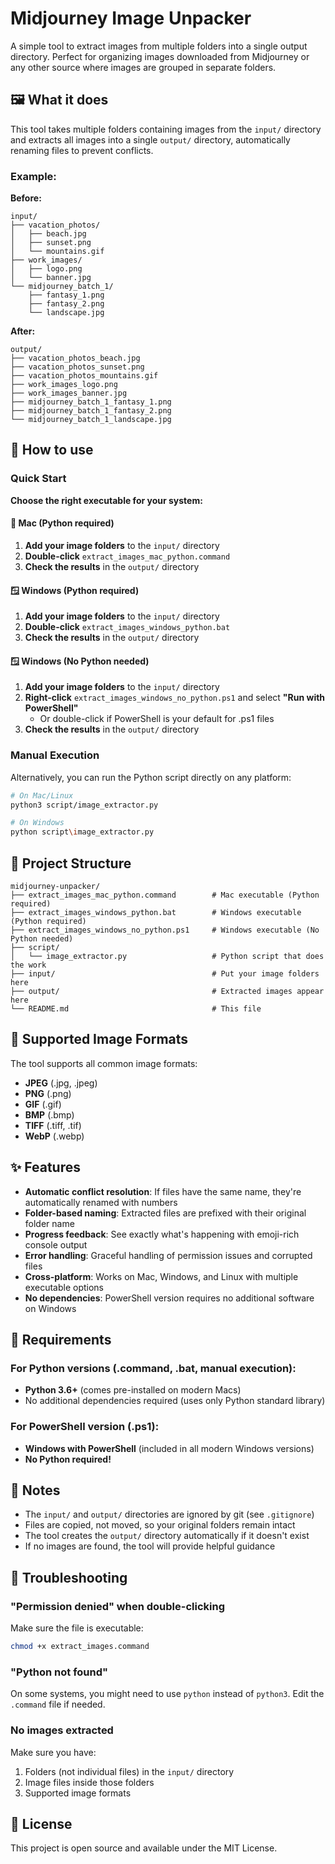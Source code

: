 # Midjourney Image Unpacker

A simple tool to extract images from multiple folders into a single output directory. Perfect for organizing images downloaded from Midjourney or any other source where images are grouped in separate folders.

## 🖼️ What it does

This tool takes multiple folders containing images from the `input/` directory and extracts all images into a single `output/` directory, automatically renaming files to prevent conflicts.

### Example:
**Before:**
```
input/
├── vacation_photos/
│   ├── beach.jpg
│   ├── sunset.png
│   └── mountains.gif
├── work_images/
│   ├── logo.png
│   └── banner.jpg
└── midjourney_batch_1/
    ├── fantasy_1.png
    ├── fantasy_2.png
    └── landscape.jpg
```

**After:**
```
output/
├── vacation_photos_beach.jpg
├── vacation_photos_sunset.png
├── vacation_photos_mountains.gif
├── work_images_logo.png
├── work_images_banner.jpg
├── midjourney_batch_1_fantasy_1.png
├── midjourney_batch_1_fantasy_2.png
└── midjourney_batch_1_landscape.jpg
```

## 🚀 How to use

### Quick Start

**Choose the right executable for your system:**

#### 🍎 Mac (Python required)
1. **Add your image folders** to the `input/` directory
2. **Double-click** `extract_images_mac_python.command`
3. **Check the results** in the `output/` directory

#### 🪟 Windows (Python required)
1. **Add your image folders** to the `input/` directory
2. **Double-click** `extract_images_windows_python.bat`
3. **Check the results** in the `output/` directory

#### 🪟 Windows (No Python needed)
1. **Add your image folders** to the `input/` directory
2. **Right-click** `extract_images_windows_no_python.ps1` and select **"Run with PowerShell"**
   - Or double-click if PowerShell is your default for .ps1 files
3. **Check the results** in the `output/` directory

### Manual Execution
Alternatively, you can run the Python script directly on any platform:
```bash
# On Mac/Linux
python3 script/image_extractor.py

# On Windows
python script\image_extractor.py
```

## 📁 Project Structure

```
midjourney-unpacker/
├── extract_images_mac_python.command        # Mac executable (Python required)
├── extract_images_windows_python.bat        # Windows executable (Python required)
├── extract_images_windows_no_python.ps1     # Windows executable (No Python needed)
├── script/
│   └── image_extractor.py                   # Python script that does the work
├── input/                                   # Put your image folders here
├── output/                                  # Extracted images appear here
└── README.md                                # This file
```

## 🎯 Supported Image Formats

The tool supports all common image formats:
- **JPEG** (.jpg, .jpeg)
- **PNG** (.png)
- **GIF** (.gif)
- **BMP** (.bmp)
- **TIFF** (.tiff, .tif)
- **WebP** (.webp)

## ✨ Features

- **Automatic conflict resolution**: If files have the same name, they're automatically renamed with numbers
- **Folder-based naming**: Extracted files are prefixed with their original folder name
- **Progress feedback**: See exactly what's happening with emoji-rich console output
- **Error handling**: Graceful handling of permission issues and corrupted files
- **Cross-platform**: Works on Mac, Windows, and Linux with multiple executable options
- **No dependencies**: PowerShell version requires no additional software on Windows

## 🔧 Requirements

### For Python versions (.command, .bat, manual execution):
- **Python 3.6+** (comes pre-installed on modern Macs)
- No additional dependencies required (uses only Python standard library)

### For PowerShell version (.ps1):
- **Windows with PowerShell** (included in all modern Windows versions)
- **No Python required!**

## 📝 Notes

- The `input/` and `output/` directories are ignored by git (see `.gitignore`)
- Files are copied, not moved, so your original folders remain intact
- The tool creates the `output/` directory automatically if it doesn't exist
- If no images are found, the tool will provide helpful guidance

## 🐛 Troubleshooting

### "Permission denied" when double-clicking
Make sure the file is executable:
```bash
chmod +x extract_images.command
```

### "Python not found"
On some systems, you might need to use `python` instead of `python3`. Edit the `.command` file if needed.

### No images extracted
Make sure you have:
1. Folders (not individual files) in the `input/` directory
2. Image files inside those folders
3. Supported image formats

## 📄 License

This project is open source and available under the MIT License.
